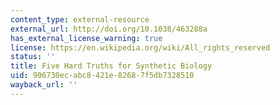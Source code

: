 ```yaml
---
content_type: external-resource
external_url: http://doi.org/10.1038/463288a
has_external_license_warning: true
license: https://en.wikipedia.org/wiki/All_rights_reserved
status: ''
title: Five Hard Truths for Synthetic Biology
uid: 906730ec-abc8-421e-8268-7f5db7328510
wayback_url: ''
---
```


